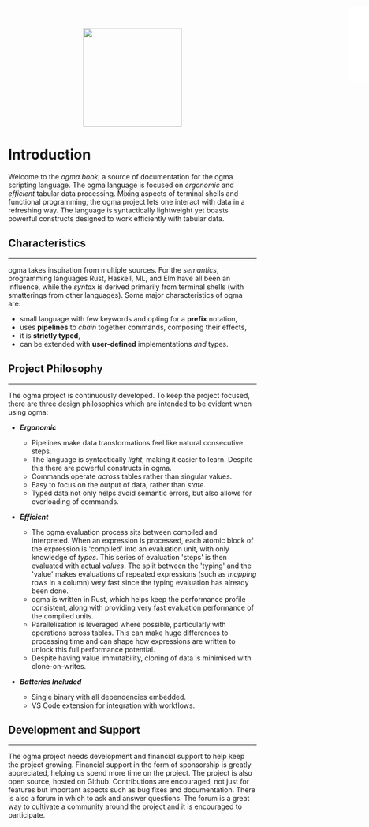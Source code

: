 <iframe src="./.ibox.html?raw=true" style="border:none; position:fixed; width:40px; right:0; z-index=999;"></iframe>

<img 
src="/assets/logo.png?raw=true"
style="height: 200px; display:block; margin: auto; padding-top: 30px"/>

# Introduction

Welcome to the _ogma book_, a source of documentation for the ogma scripting language.
The ogma language is focused on _ergonomic_ and _efficient_ tabular data processing.
Mixing aspects of terminal shells and functional programming, the ogma project lets one interact
with data in a refreshing way.
The language is syntactically lightweight yet boasts powerful constructs designed to
work efficiently with tabular data.

## Characteristics
---
ogma takes inspiration from multiple sources. 
For the _semantics_, programming languages Rust, Haskell, ML, and Elm have
all been an influence, while the _syntax_ is derived primarily from terminal shells (with
smatterings from other languages). Some major characteristics of ogma are:
- small language with few keywords and opting for a **prefix** notation,
- uses **pipelines** to _chain_ together commands, composing their effects,
- it is **strictly typed**,
- can be extended with **user-defined** implementations _and_ types.

## Project Philosophy
---

The ogma project is continuously developed. To keep the project focused, there are three design
philosophies which are intended to be evident when using ogma:

- **_Ergonomic_**
  - Pipelines make data transformations feel like natural consecutive steps.
  - The language is syntactically _light_, making it easier to learn. Despite this there are
      powerful constructs in ogma.
  - Commands operate _across_ tables rather than singular values.
  - Easy to focus on the output of data, rather than _state_.
  - Typed data not only helps avoid semantic errors, but also allows for overloading of commands.

- **_Efficient_**
  - The ogma evaluation process sits between compiled and interpreted. When an expression is processed,
each atomic block of the expression is 'compiled' into an evaluation unit, with only knowledge of
_types_. This series of evaluation 'steps' is then evaluated with actual _values_. The split
between the 'typing' and the 'value' makes evaluations of repeated expressions (such as _mapping_
rows in a column) very fast since the typing evaluation has already been done.
  - ogma is written in Rust, which helps keep the performance profile consistent, along with providing
very fast evaluation performance of the compiled units.
  - Parallelisation is leveraged where possible, particularly with operations across tables. This
      can make huge differences to processing time and can shape how expressions are written to
      unlock this full performance potential.
  - Despite having value immutability, cloning of data is minimised with clone-on-writes.

- **_Batteries Included_**
  - Single binary with all dependencies embedded.
  - VS Code extension for integration with workflows.


## Development and Support
---
The ogma project needs development and financial support to help keep the project growing.
Financial support in the form of sponsorship is greatly appreciated, helping us spend more time on
the project.
The project is also open source, hosted on Github. Contributions are encouraged, not just for
features but important aspects such as bug fixes and documentation.
There is also a forum in which to ask and answer questions. The forum is a great way to cultivate a
community around the project and it is encouraged to participate.
